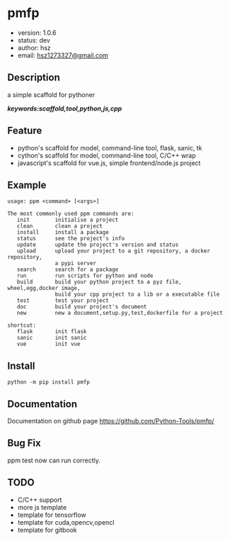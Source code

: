 
# pmfp

+ version: 1.0.6
+ status: dev
+ author: hsz
+ email: hsz1273327@gmail.com

## Description

a simple scaffold for pythoner


***keywords:scaffold,tool,python,js,cpp***

## Feature

+ python's scaffold for model, command-line tool, flask, sanic, tk
+ cython's scaffold for model, command-line tool, C/C++ wrap
+ javascript's scaffold for vue.js, simple frontend/node.js project

## Example

```shell
usage: ppm <command> [<args>]

The most commonly used ppm commands are:
   init        initialise a project
   clean       clean a project
   install     install a package
   status      see the project's info
   update      update the project's version and status
   upload      upload your project to a git repository, a docker repository,
               a pypi server
   search      search for a package
   run         run scripts for python and node
   build       build your python project to a pyz file, wheel,egg,docker image,
               build your cpp project to a lib or a executable file
   test        test your project
   doc         build your project's document
   new         new a document,setup.py,test,dockerfile for a project

shortcut:
   flask       init flask
   sanic       init sanic
   vue         init vue

```

## Install

`python -m pip install pmfp`


## Documentation

Documentation on github page <https://github.com/Python-Tools/pmfp/>


## Bug Fix

ppm test now can run correctly.

## TODO

+ C/C++ support
+ more js template
+ template for tensorflow
+ template for cuda,opencv,opencl
+ template for gitbook


